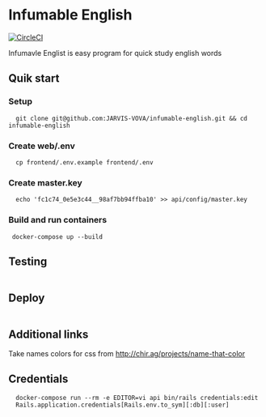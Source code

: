 # Infumable English

[![CircleCI](https://circleci.com/gh//tree/master.svg?style=svg)](https://circleci.com//tree/master)

Infumavle Englist is easy program for quick study english words

## Quik start

### Setup
```
  git clone git@github.com:JARVIS-VOVA/infumable-english.git && cd infumable-english
```

### Create web/.env
```
  cp frontend/.env.example frontend/.env
```

### Create master.key
```
  echo 'fc1c74_0e5e3c44__98af7bb94ffba10' >> api/config/master.key
```

### Build and run containers
```
 docker-compose up --build
```

## Testing
```
```

## Deploy
```
```

## Additional links
Take names colors for css from http://chir.ag/projects/name-that-color

## Credentials
```
  docker-compose run --rm -e EDITOR=vi api bin/rails credentials:edit
  Rails.application.credentials[Rails.env.to_sym][:db][:user]
```
